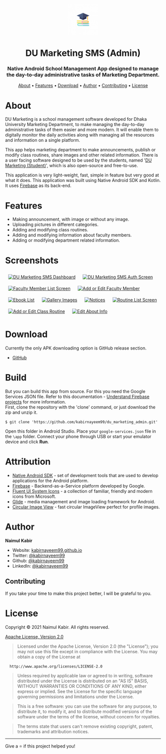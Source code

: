 <p align="center">
 <img src="app\src\main\res\mipmap-xxxhdpi\ic_launcher_foreground.png" width="100"> 
</p>
<h1 align="center">DU Marketing SMS (Admin)</h1>
<h3 align="center">Native Android School Management App designed to manage the day-to-day administrative tasks of Marketing Department. </h3>

<p align="center">
	<a href="#About">About</a> &bull;
	<a href="#Features">Features</a> &bull;
	<a href="#Downlaod">Download</a> &bull;
	<a href="#Author">Author</a> &bull;
	<a href="#Contributing">Contributing</a> &bull;
	<a href="#license">License</a>
</p>

# About

DU Marketing is a school management software developed for Dhaka University Marketing Department, to make managing the day-to-day administrative tasks of them  easier and more modern. It will enable them to digitally monitor the daily activities along with managing all the resources and information on a single platform.

This app helps marketing department to make announcements, publish or modify class routines, share images and other related information. There is a user facing software designed to be used by the students, named '[DU Marketing (Student)](https://github.com/kabirnayeem99/du_marketing_student/)', which is also open-source and free-to-use.  

This application is very light-weight, fast, simple in feature but very good at what it does. This application was built using Native Android SDK and Kotlin. It uses [Firebase](https://firebase.google.com/) as its back-end. 


# Features

- Making announcement, with image or without any image.
- Uploading pictures in different categories.
- Adding and modifying class routines.
- Adding and modifying information about faculty members. 
- Adding or modifying department related information.

# Screenshots

[<img src="https://i.imgur.com/eUxjnRi.jpg" title="DU Marketing SMS Dashboard" width="200" hspace="10" vspace="10" />](https://i.imgur.com/eUxjnRi.jpg)
[<img src="https://i.imgur.com/gp1ui9A.jpg" title="DU Marketing SMS Auth Screen" width="200" hspace="10" vspace="10" />](https://i.imgur.com/gp1ui9A.jpg)
[<img src="https://i.imgur.com/mSSwmVH.jpg" title="Faculty Member List Screen" width="200" hspace="10" vspace="10" />](https://i.imgur.com/gp1ui9A.jpg)
[<img src="https://i.imgur.com/8diijL0.jpg" title="Add or Edit Faculty Member" width="200" hspace="10" vspace="10" />](https://i.imgur.com/8diijL0.jpg)[<img src="https://i.imgur.com/84TbM0V.jpg" title="Ebook List" width="200" hspace="10" vspace="10" />](https://i.imgur.com/84TbM0V.jpg)
[<img src="https://i.imgur.com/ITDxzch.jpg" title="Gallery Images" width="200" hspace="10" vspace="10" />](https://i.imgur.com/ITDxzch.jpg)
[<img src="https://i.imgur.com/MbadxJ2.jpg" title="Notices" width="200" hspace="10" vspace="10" />](https://i.imgur.com/MbadxJ2.jpg)
[<img src="https://i.imgur.com/IM0cWVP.jpg" title="Routine List Screen" width="200" hspace="10" vspace="10" />](https://i.imgur.com/IM0cWVP.jpg)
[<img src="https://i.imgur.com/QNRlGQJ.jpg" title="Add or Edit Class Routine" width="200" hspace="10" vspace="10" />](https://i.imgur.com/QNRlGQJ.jpg)
[<img src="https://i.imgur.com/ttGfkBe.jpg" title="Edit About Info" width="200" hspace="10" vspace="10" />](https://i.imgur.com/ttGfkBe.jpg)

# Download 

Currently the only APK downloading option is GitHub release section. 
* [GitHub](https://github.com/kabirnayeem99/du_marketing_admin/releases)

# Build
But you can build this app from source. For this you need the Google Services JSON file. Refer to this documentation - [Understand Firebase projects](https://firebase.google.com/docs/projects/learn-more) for more information.  
First, clone the repository with the 'clone' command, or just download the zip and unzip it. 
```
$ git clone 'https://github.com/kabirnayeem99/du_marketing_admin.git'
```
Open this folder in Android Studio. Place your `google-services.json` file in the `\app` folder. Connect your phone through USB or start your emulator device and click **Run**. 

# Attribution

- [Native Android SDK](https://developer.android.com/) - set of development tools that are used to develop applications for the Android platform.
- [Firebase](https://firebase.google.com/) - Backend-as-a-Service platform developed by Google.
- [Fluent UI System Icons](https://github.com/microsoft/fluentui-system-icons) - a collection of familiar, friendly and modern icons from Microsoft.
- [Glide](https://github.com/bumptech/glide) - media management and image loading framework for Android.
- [Circular Image View](https://github.com/hdodenhof/CircleImageView) - fast circular ImageView perfect for profile images.


# Author

**Naimul Kabir**

* Website: [kabirnayeem99.github.io](https://kabirnayeem99.github.io)
* Twitter: [@kabirnayeem99](https://twitter.com/kabirnayeem99)
* Github: [@kabirnayeem99](https://github.com/kabirnayeem99)
* LinkedIn: [@kabirnayeem99](https://linkedin.com/in/kabirnayeem99)


## Contributing

If you take your time to make this project better, I will be grateful to you. 


# License

Copyright &copy; 2021 Naimul Kabir. All rights reserved.

[Apache License, Version 2.0](https://www.apache.org/licenses/LICENSE-2.0)

> Licensed under the Apache License, Version 2.0 (the "License");
  you may not use this file except in compliance with the License.
  You may obtain a copy of the License at
  
      http://www.apache.org/licenses/LICENSE-2.0
  
> Unless required by applicable law or agreed to in writing, software
  distributed under the License is distributed on an "AS IS" BASIS,
  WITHOUT WARRANTIES OR CONDITIONS OF ANY KIND, either express or implied.
  See the License for the specific language governing permissions and
  limitations under the License.

> This is a free software: you can use the software for any purpose, to distribute it, to modify it, and to distribute modified versions of the software under the terms of the license, without concern for royalties.

> The terms state that users can't remove existing copyright, patent, trademarks and attribution notices.


***
Give a ⭐️ if this project helped you!
